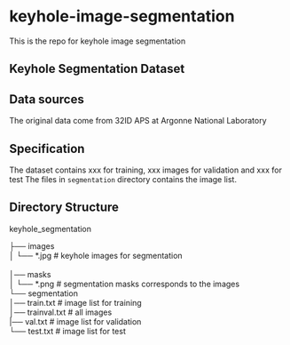 # keyhole-image-segmentation
This is the repo for keyhole image segmentation


## Keyhole Segmentation Dataset
## Data sources
The original data come from 32ID APS at Argonne National Laboratory
## Specification
The dataset contains xxx for training, xxx images for validation and xxx for test
The files in `segmentation` directory contains the image list.
## Directory Structure
keyhole_segmentation

├── images<br/>
│   └── *.jpg  # keyhole images for segmentation<br/>  
│── masks<br/>
│   └── *.png  # segmentation masks corresponds to the images<br/>
└── segmentation<br/>
    │── train.txt  # image list for training<br/>
    │── trainval.txt  # all images<br/>
    |── val.txt  # image list for validation<br/>
    └── test.txt  # image list for test<br/>
